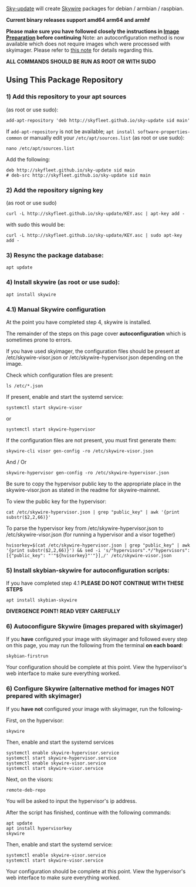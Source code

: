 [Sky-update](https://github.com/skyfleet/sky-update) will create [Skywire](https://github.com/SkycoinProject/skywire-mainnet) packages for debian / armbian / raspbian.

**Current binary releases support amd64 arm64 and armhf**

__Please make sure you have followed closely the instructions in [Image Preparation](/IMGPREP.md) before continuing__
Note: an autoconfiguration method is now available which does not require images whch were processed with skyimager.
Please refer to [this note](/NOTE.md) for details regarding this.


**ALL COMMANDS SHOULD BE RUN AS ROOT OR WITH SUDO**

## Using This Package Repository

### 1) Add this repository to your apt sources

(as root or use sudo):
```
add-apt-repository 'deb http://skyfleet.github.io/sky-update sid main'
```

If `add-apt-repository` is not be available; `apt install software-properties-common`
or manually edit your `/etc/apt/sources.list` (as root or use sudo):
```
nano /etc/apt/sources.list
```

Add the following:
```
deb http://skyfleet.github.io/sky-update sid main
# deb-src http://skyfleet.github.io/sky-update sid main
```

### 2) Add the repository signing key

(as root or use sudo)
```
curl -L http://skyfleet.github.io/sky-update/KEY.asc | apt-key add -
```
with sudo this would be:
```
curl -L http://skyfleet.github.io/sky-update/KEY.asc | sudo apt-key add -
```

### 3) Resync the package database:
```
apt update
```

### 4) Install skywire (as root or use sudo):
```
apt install skywire
```

### 4.1) Manual Skywire configuration

At the point you have completed step 4, skywire is installed.

The remainder of the steps on this page cover __autoconfiguration__ which is sometimes prone to errors.

If you have used skyimager, the configuration files should be present at /etc/skywire-visor.json or /etc/skywire-hypervisor.json depending on the image.

Check which configuration files are present:
```
ls /etc/*.json
```

If present, enable and start the systemd service:

```
systemctl start skywire-visor
```

or
```
systemctl start skywire-hypervisor
```

If the configuration files are not present, you must first generate them:
```
skywire-cli visor gen-config -ro /etc/skywire-visor.json
```

And / Or
```
skywire-hypervisor gen-config -ro /etc/skywire-hypervisor.json
```

Be sure to copy the hypervisor public key to the appropriate place in the skywire-visor.json as stated in the readme for skywire-mainnet.

To view the public key for the hypervisor:
```
cat /etc/skywire-hypervisor.json | grep "public_key" | awk '{print substr($2,2,66)}'
```

To parse the hypervisor key from /etc/skywire-hypervisor.json to /etc/skywire-visor.json (for running a hypervisor and a visor together)
```
hvisorkey=$(cat /etc/skywire-hypervisor.json | grep "public_key" | awk '{print substr($2,2,66)}') && sed -i 's/"hypervisors".*/"hypervisors": [{"public_key": "'"${hvisorkey}"'"}],/' /etc/skywire-visor.json
```

### 5) Install skybian-skywire for autoconfiguration scripts:

If you have completed step 4.1 **PLEASE DO NOT CONTINUE WITH THESE STEPS**

```
apt install skybian-skywire
```

**DIVERGENCE POINT!**
**READ VERY CAREFULLY**

### 6) Autoconfigure Skywire (images prepared with skyimager)

If you **have** configured your image with skyimager and followed every step on this page, you may run the following from the terminal __on each board__:
```
skybian-firstrun
```

Your configuration should be complete at this point. View the hyperviisor's web interface to make sure everything worked.

### 6) Configure Skywire (alternative method for images NOT prepared with skyimager)

If you **have not** configured your image with skyimager, run the following-

First, on the hypervisor:
```
skywire
```

Then, enable and start the systemd services
```
systemctl enable skywire-hypervisor.service
systemctl start skywire-hypervisor.service
systemctl enable skywire-visor.service
systemctl start skywire-visor.service
```

Next, on the visors:
```
remote-deb-repo
```
You will be asked to input the hypervisor's ip address.

After the script has finished, continue with the following commands:
```
apt update
apt install hypervisorkey
skywire
```

Then, enable and start the systemd service:
```
systemctl enable skywire-visor.service
systemctl start skywire-visor.service
```

Your configuration should be complete at this point. View the hypervisor's web interface to make sure everything worked.
